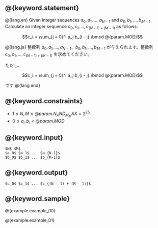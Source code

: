 ## @{keyword.statement}

@{lang.en}
Given integer sequences $a_0, a_1, ..., a_{N - 1}$ and $b_0, b_1, ..., b_{M - 1}$. Calculate an integer sequence $c_0, c_1, ..., c_{(N - 1) + (M - 1)}$ as follows:

$$c_i = \sum_{j = 0}^i a_j b_{i - j} \bmod @{param.MOD}$$

@{lang.ja}
整数列 $a_0, a_1, ..., a_{N - 1}$、$b_0, b_1, ..., b_{M - 1}$ が与えられます。整数列 $c_0, c_1, ..., c_{(N - 1) + (M - 1)}$ を求めてください。

ただし、

$$c_i = \sum_{j = 0}^i a_j b_{i - j} \bmod @{param.MOD}$$

です
@{lang.end}

## @{keyword.constraints}

- $1 \leq N, M \leq @{param.N_AND_M_MAX} = 2^{25}$
- $0 \leq a_i, b_i < @{param.MOD}$

## @{keyword.input}

```
$N$ $M$
$a_0$ $a_1$ ... $a_{N-1}$
$b_0$ $b_1$ ... $b_{M-1}$
```

## @{keyword.output}

```
$c_0$ $c_1$ ... $c_{(N - 1) + (M - 1)}$
```

## @{keyword.sample}

@{example.example_00}

@{example.example_01}
